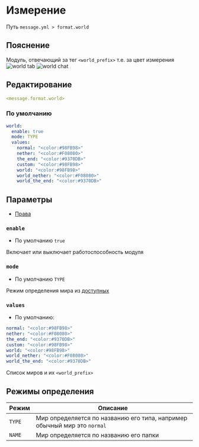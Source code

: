 # Измерение
Путь `message.yml > format.world`

## Пояснение
Модуль, отвечающий за тег `<world_prefix>` т.е. за цвет измерения
![world tab](/worldtab.png)
![world chat](/worldchat.png)

## Редактирование
```yaml
<message.format.world>
```

### По умолчанию
```yaml
world:
  enable: true
  mode: TYPE
  values:
    normal: "<color:#98FB98>"
    nether: "<color:#F08080>"
    the_end: "<color:#9370DB>"
    custom: "<color:#98FB98>"
    world: "<color:#98FB98>"
    world_nether: "<color:#F08080>"
    world_the_end: "<color:#9370DB>"
```

## Параметры

- [Права](/ru/permission/message/format/world/)

### `enable`
- По умолчанию `true`

Включает или выключает работоспособность модуля

### `mode`
- По умолчанию `TYPE`

Режим определения мира из [доступных](#режимы-определения)

### `values`
- По умолчанию:
```yaml
normal: "<color:#98FB98>"
nether: "<color:#F08080>"
the_end: "<color:#9370DB>"
custom: "<color:#98FB98>"
world: "<color:#98FB98>"
world_nether: "<color:#F08080>"
world_the_end: "<color:#9370DB>"
```

Список миров и их `<world_prefix>`

## Режимы определения
| Режим    | Описание                                                                 |
|----------|--------------------------------------------------------------------------|
| `TYPE`   | Мир определяется по названию его типа, например обычный мир это `normal` |
| `NAME`   | Мир определяется по названию его папки                                   |